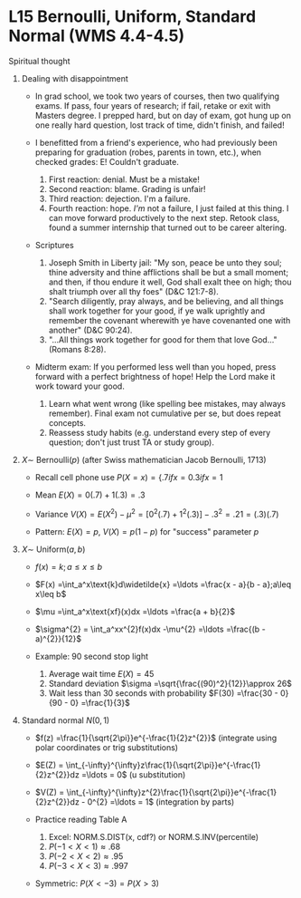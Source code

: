 # L15 Bernoulli, Uniform, Standard Normal (WMS 4.4-4.5)

Spiritual thought

1.  Dealing with disappointment

    -  In grad school, we took two years of courses, then two qualifying exams. If pass, four years of research; if fail, retake or exit with Masters degree. I prepped hard, but on day of exam, got hung up on one really hard question, lost track of time, didn't finish, and failed!

    -  I benefitted from a friend's experience, who had previously been preparing for graduation (robes, parents in town, etc.), when checked grades: E! Couldn't graduate.
		1.  First reaction: denial. Must be a mistake!
		2. Second reaction: blame. Grading is unfair!
		3. Third reaction: dejection. I'm a failure.
		4. Fourth reaction: hope. *I'm* not a failure, I just failed at this thing. I can move forward productively to the next step. Retook class, found a summer internship that turned out to be career altering.

    -  Scriptures
		1.  Joseph Smith in Liberty jail: "My son, peace be unto they soul; thine adversity and thine afflictions shall be but a small moment; and then, if thou endure it well, God shall exalt thee on high; thou shalt triumph over all thy foes" (D&C 121:7-8).
		2. "Search diligently, pray always, and be believing, and all things shall work together for your good, if ye walk uprightly and remember the covenant wherewith ye have covenanted one with another" (D&C 90:24).
		3. "...All things work together for good for them that love God..." (Romans 8:28).

    -  Midterm exam: If you performed less well than you hoped, press forward with a perfect brightness of hope! Help the Lord make it work toward your good.
		1.  Learn what went wrong (like spelling bee mistakes, may always remember). Final exam not cumulative per se, but does repeat concepts.
		2. Reassess study habits (e.g. understand every step of every question; don't just trust TA or study group).

2.  $X\sim$ Bernoulli($p$) (after Swiss mathematician Jacob Bernoulli, 1713)

    -  Recall cell phone use $P(X = x) =\{.7ifx = 0.3ifx = 1$

    -  Mean $E(X) = 0(.7) + 1(.3) = .3$

    -  Variance $V(X) = E(X^{2}) -\mu^{2} =\lbrack 0^{2}(.7) + 1^{2}(.3)\rbrack - {.3}^{2} = .21 =(.3)(.7)$

    -  Pattern: $E(X) = p$, $V(X) = p(1 - p)$ for "success" parameter $p$

3.  $X\sim$ Uniform($a,b$)

    -  $f(x) = k;a\leq x\leq b$

    -  $F(x) =\int_a^x\text{k}d\widetilde{x} =\ldots =\frac{x - a}{b - a};a\leq x\leq b$

    -  $\mu =\int_a^x\text{xf}(x)dx =\ldots =\frac{a + b}{2}$

    -  $\sigma^{2} = \int_a^xx^{2}f(x)dx -\mu^{2} =\ldots =\frac{(b - a)^{2}}{12}$

    -  Example: 90 second stop light
		1.  Average wait time $E(X) = 45$
		2. Standard deviation $\sigma =\sqrt{\frac{(90)^2}{12}}\approx 26$
		3. Wait less than 30 seconds with probability $F(30) =\frac{30 - 0}{90 - 0} =\frac{1}{3}$


1.  Standard normal $N(0,1)$

    -  $f(z) =\frac{1}{\sqrt{2\pi}}e^{-\frac{1}{2}z^{2}}$ (integrate using polar coordinates or trig substitutions)

    -  $E(Z) = \int_{-\infty}^{\infty}z\frac{1}{\sqrt{2\pi}}e^{-\frac{1}{2}z^{2}}dz =\ldots = 0$ (u substitution)

    -  $V(Z) = \int_{-\infty}^{\infty}z^{2}\frac{1}{\sqrt{2\pi}}e^{-\frac{1}{2}z^{2}}dz - 0^{2} =\ldots = 1$ (integration by parts)

    -  Practice reading Table A
		1.  Excel: NORM.S.DIST(x, cdf?) or NORM.S.INV(percentile)
		2. $P(- 1 < X < 1)\approx .68$
		3. $P(- 2 < X < 2)\approx .95$
		4. $P(- 3 < X < 3)\approx .997$

    -  Symmetric: $P(X < - 3) = P(X > 3)$